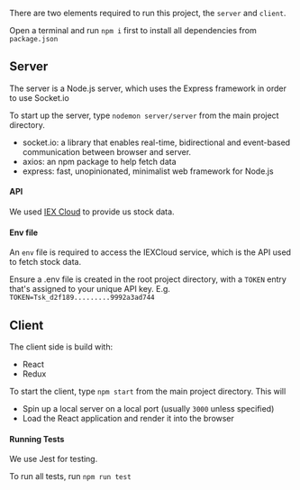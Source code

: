 There are two elements required to run this project, the `server` and `client`.

Open a terminal and run `npm i` first to install all dependencies from `package.json`

## Server
The server is a Node.js server, which uses the Express framework in order to use Socket.io

To start up the server, type `nodemon server/server` from the main project directory.

* socket.io: a library that enables real-time, bidirectional and event-based communication between browser and server.
* axios: an npm package to help fetch data
* express: fast, unopinionated, minimalist web framework for Node.js

#### API
We used [IEX Cloud](https://iexcloud.io) to provide us stock data.

#### Env file
An `env` file is required to access the IEXCloud service, which is the API used to fetch stock data.

Ensure a .env file is created in the root project directory, with a `TOKEN` entry that's assigned to your unique API key. E.g. `TOKEN=Tsk_d2f189.........9992a3ad744`

## Client
The client side is build with:
* React
* Redux

To start the client, type `npm start` from the main project directory. This will
* Spin up a local server on a local port (usually `3000` unless specified)
* Load the React application and render it into the browser

#### Running Tests
We use Jest for testing.

To run all tests, run `npm run test` 
